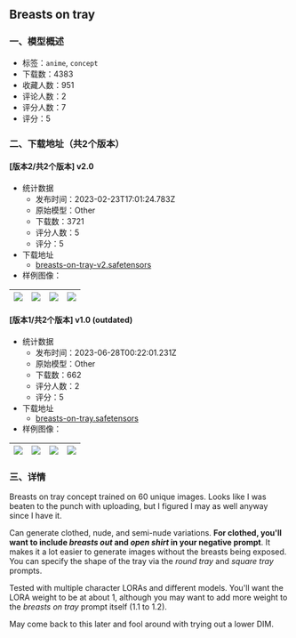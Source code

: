 ## Breasts on tray
### 一、模型概述

- 标签：`anime`, `concept`
- 下载数：4383
- 收藏人数：951
- 评论人数：2
- 评分人数：7
- 评分：5

### 二、下载地址（共2个版本）

#### [版本2/共2个版本] v2.0

- 统计数据
  - 发布时间：2023-02-23T17:01:24.783Z
  - 原始模型：Other
  - 下载数：3721
  - 评分人数：5
  - 评分：5
- 下载地址
  - [breasts-on-tray-v2.safetensors](https://civitai.com/api/download/models/9595)
- 样例图像：

| <img src="https://image.civitai.com/xG1nkqKTMzGDvpLrqFT7WA/e1fa5e7f-d0ee-4294-9ce6-a51a8ab94500/width=450/92711.jpeg" /> | <img src="https://image.civitai.com/xG1nkqKTMzGDvpLrqFT7WA/0adeb40d-43a0-4a02-ba63-4be067e9dcec/width=450/936872.jpeg" /> | <img src="https://image.civitai.com/xG1nkqKTMzGDvpLrqFT7WA/1edd8149-db67-40af-2374-1a357b08b600/width=450/92710.jpeg" /> | <img src="https://image.civitai.com/xG1nkqKTMzGDvpLrqFT7WA/e79473c0-f25b-47a7-7d29-92016900f400/width=450/92709.jpeg" /> |
| ---- | ---- | ---- | ---- |

#### [版本1/共2个版本] v1.0 (outdated)

- 统计数据
  - 发布时间：2023-06-28T00:22:01.231Z
  - 原始模型：Other
  - 下载数：662
  - 评分人数：2
  - 评分：5
- 下载地址
  - [breasts-on-tray.safetensors](https://civitai.com/api/download/models/8552)
- 样例图像：

| <img src="https://image.civitai.com/xG1nkqKTMzGDvpLrqFT7WA/49d5f004-7e2c-42e0-0e3d-10cbd1704800/width=450/81335.jpeg" /> | <img src="https://image.civitai.com/xG1nkqKTMzGDvpLrqFT7WA/89cd370b-4662-4f9e-1ee5-bec0bf48ee00/width=450/81316.jpeg" /> | <img src="https://image.civitai.com/xG1nkqKTMzGDvpLrqFT7WA/2835b476-19eb-4724-a149-37479fcfb800/width=450/81315.jpeg" /> | <img src="https://image.civitai.com/xG1nkqKTMzGDvpLrqFT7WA/51ac43f5-c949-439d-676d-f1ae5c051c00/width=450/81314.jpeg" /> |
| ---- | ---- | ---- | ---- |


### 三、详情
<p>Breasts on tray concept trained on 60 unique images. Looks like I was beaten to the punch with uploading, but I figured I may as well anyway since I have it.</p><p></p><p>Can generate clothed, nude, and semi-nude variations. <strong>For clothed, you'll want to include <em>breasts out</em> and <em>open shirt</em> in your negative prompt</strong>. It makes it a lot easier to generate images without the breasts being exposed. You can specify the shape of the tray via the <em>round tray</em> and <em>square tray</em> prompts.</p><p></p><p>Tested with multiple character LORAs and different models. You'll want the LORA weight to be at about 1, although you may want to add more weight to the <em>breasts on tray</em> prompt itself (1.1 to 1.2).</p><p></p><p>May come back to this later and fool around with trying out a lower DIM.</p>